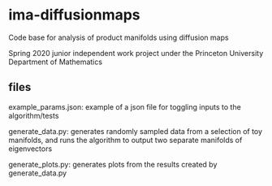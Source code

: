 # ima-diffusionmaps
Code base for analysis of product manifolds using diffusion maps

Spring 2020 junior independent work project under the Princeton University Department of Mathematics

## files
example_params.json: example of a json file for toggling inputs to the algorithm/tests

generate_data.py: generates randomly sampled data from a selection of toy manifolds, and runs the algorithm to output two separate manifolds of eigenvectors

generate_plots.py: generates plots from the results created by generate_data.py
